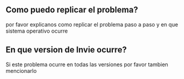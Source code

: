 ## Como puedo replicar el problema?
por favor explicanos como replicar el problema paso a paso y en que sistema operativo ocurre
## En que version de Invie ocurre?
Si este problema ocurre en todas las versiones por favor tambien mencionarlo
